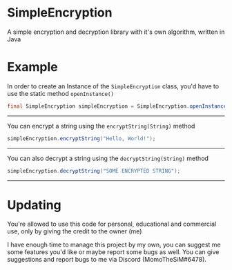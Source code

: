 # SimpleEncryption
A simple encryption and decryption library with it's own algorithm, written in Java

# Example
In order to create an Instance of the `SimpleEncryption` class, you'd have to use the static method `openInstance()`
```java
final SimpleEncryption simpleEncryption = SimpleEncryption.openInstance();
```
---
You can encrypt a string using the `encryptString(String)` method
```java
simpleEncryption.encryptString("Hello, World!");
```
---
You can also decrypt a string using the `decryptString(String)` method
```java
simpleEncryption.decryptString("SOME ENCRYPTED STRING");
```
---

# Updating
You're allowed to use this code for personal, educational and commercial use, only by giving the credit to the owner (me)

I have enough time to manage this project by my own, you can suggest me some features you'd like or maybe report some bugs as well.
You can give suggestions and report bugs to me via Discord (MomoTheSiM#6478).
